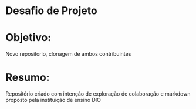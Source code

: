 # Desafio de Projeto

# Objetivo:
Novo repositorio, clonagem de ambos contribuintes 

# Resumo:
Repositório criado com intenção de exploração de colaboração e markdown proposto pela instituição de ensino DIO
